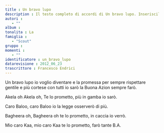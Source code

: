 ```yaml
--- 
title : Un bravo lupo
description : Il testo completo di accordi di Un bravo lupo. Inseriscila nel tuo canzoniere!
autori : 
   - ""
album : 
tonalita : La
famiglia : 
   - "Scout"
gruppo : 
momenti : 
   - ""
identificatore : un_bravo_lupo
datarevisione : 2012_06_23
trascrittore : Francesco Endrici
--- 
```




Un bravo lupo io voglio diventare
e la promessa per sempre rispettare
gentile e più cortese con tutti io sarò
la Buona Azion sempre farò.


Akela oh Akela oh, 
Te lo prometto, più in gamba io sarò. 


Caro Baloo, caro Baloo
io la legge osserverò di più. 


Bagheera oh, Bagheera oh
te lo prometto, in caccia io verrò. 


Mio caro Kaa, mio caro Kaa
te lo prometto, farò tante B.A. 


